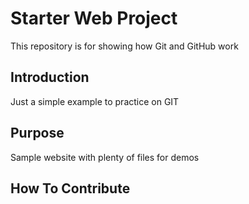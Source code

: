 # Starter Web Project

This repository is for showing how Git and GitHub work

## Introduction
Just a simple example to practice on  GIT

## Purpose

Sample website with plenty of files for demos

## How To Contribute
